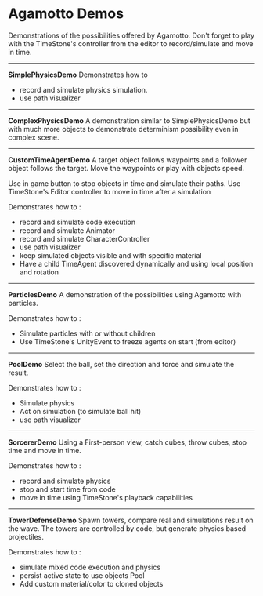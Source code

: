 # Agamotto Demos
Demonstrations of the possibilities offered by Agamotto.
Don't forget to play with the TimeStone's controller from the editor to record/simulate and move in time.

---

**SimplePhysicsDemo**
Demonstrates how to
- record and simulate physics simulation.
- use path visualizer

---

**ComplexPhysicsDemo**
A demonstration similar to SimplePhysicsDemo but with much more objects to demonstrate determinism possibility even in complex scene.

---

**CustomTimeAgentDemo**
A target object follows waypoints and a follower object follows the target.
Move the waypoints or play with objects speed.

Use in game button to stop objects in time and simulate their paths.
Use TimeStone's Editor controller to move in time after a simulation

Demonstrates how to :
- record and simulate code execution
- record and simulate Animator
- record and simulate CharacterController
- use path visualizer
- keep simulated objects visible and with specific material
- Have a child TimeAgent discovered dynamically and using local position and rotation

---

**ParticlesDemo**
A demonstration of the possibilities using Agamotto with particles.

Demonstrates how to :
- Simulate particles with or without children
- Use TimeStone's UnityEvent to freeze agents on start (from editor)

---

**PoolDemo**
Select the ball, set the direction and force and simulate the result.

Demonstrates how to :
- Simulate physics
- Act on simulation (to simulate ball hit)
- use path visualizer

---

**SorcererDemo**
Using a First-person view, catch cubes, throw cubes, stop time and move in time.

Demonstrates how to :
- record and simulate physics
- stop and start time from code
- move in time using TimeStone's playback capabilities

---

**TowerDefenseDemo**
Spawn towers, compare real and simulations result on the wave.
The towers are controlled by code, but generate physics based projectiles.

Demonstrates how to :
- simulate mixed code execution and physics
- persist active state to use objects Pool
- Add custom material/color to cloned objects